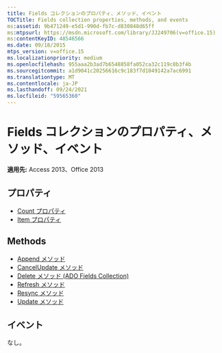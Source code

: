 ```yaml
---
title: Fields コレクションのプロパティ、メソッド、イベント
TOCTitle: Fields collection properties, methods, and events
ms:assetid: 9b471249-e5d1-990d-fb7c-d830848d65ff
ms:mtpsurl: https://msdn.microsoft.com/library/JJ249706(v=office.15)
ms:contentKeyID: 48546566
ms.date: 09/18/2015
mtps_version: v=office.15
ms.localizationpriority: medium
ms.openlocfilehash: 955aaa2b3ad7b6548858fa052ca32c119c8b3f4b
ms.sourcegitcommit: a1d9041c20256616c9c183f7d1049142a7ac6991
ms.translationtype: MT
ms.contentlocale: ja-JP
ms.lasthandoff: 09/24/2021
ms.locfileid: "59565360"
---
```

# <a name="fields-collection-properties-methods-and-events"></a>Fields コレクションのプロパティ、メソッド、イベント

**適用先:** Access 2013、Office 2013

## <a name="properties"></a>プロパティ

- [Count プロパティ](count-property-ado.md)
- [Item プロパティ](item-property-ado.md)

## <a name="methods"></a>Methods

- [Append メソッド](append-method-ado.md)
- [CancelUpdate メソッド](cancelupdate-method-ado.md)
- [Delete メソッド (ADO Fields Collection)](delete-method-ado-fields-collection.md)
- [Refresh メソッド](refresh-method-ado.md)
- [Resync メソッド](resync-method-ado.md)
- [Update メソッド](update-method-ado.md)

## <a name="events"></a>イベント

なし。

